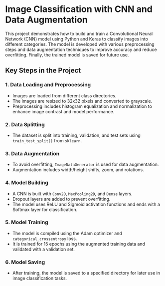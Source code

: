 # Image Classification with CNN and Data Augmentation

This project demonstrates how to build and train a Convolutional Neural Network (CNN) model using Python and Keras to classify images into different categories. The model is developed with various preprocessing steps and data augmentation techniques to improve accuracy and reduce overfitting. Finally, the trained model is saved for future use.

## Key Steps in the Project

### 1. Data Loading and Preprocessing
- Images are loaded from different class directories.
- The images are resized to 32x32 pixels and converted to grayscale.
- Preprocessing includes histogram equalization and normalization to enhance image contrast and model performance.

### 2. Data Splitting
- The dataset is split into training, validation, and test sets using `train_test_split()` from `sklearn`.

### 3. Data Augmentation
- To avoid overfitting, `ImageDataGenerator` is used for data augmentation.
- Augmentation includes width/height shifts, zoom, and rotations.

### 4. Model Building
- A CNN is built with `Conv2D`, `MaxPooling2D`, and `Dense` layers.
- Dropout layers are added to prevent overfitting.
- The model uses ReLU and Sigmoid activation functions and ends with a Softmax layer for classification.

### 5. Model Training
- The model is compiled using the Adam optimizer and `categorical_crossentropy` loss.
- It is trained for 15 epochs using the augmented training data and validated with a validation set.

### 6. Model Saving
- After training, the model is saved to a specified directory for later use in image classification tasks.

